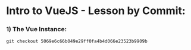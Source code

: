 # Intro to VueJS - Lesson by Commit: 
### 1) The Vue Instance:
```
git checkout 5069e6c66b049e29ff0fa4b4d066e23523b9909b
```
